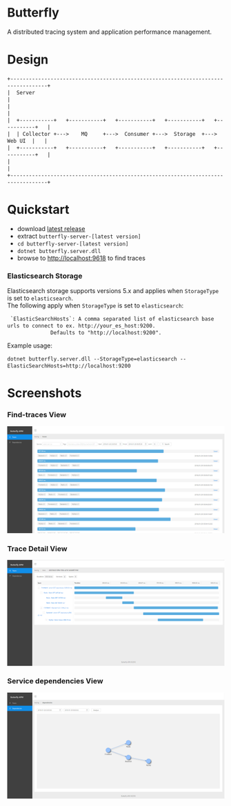 # Butterfly
A distributed tracing system and application performance management.

# Design
``` text
+----------------------------------------------------------------------------------+
|  Server                                                                          |
|                                                                                  | 
|  +-----------+   +-----------+   +-----------+   +-----------+   +-----------+   |
|  | Collector +--->    MQ     +--->  Consumer +--->  Storage  +--->   Web UI  |   |  
|  +-----------+   +-----------+   +-----------+   +-----------+   +-----------+   |
|                                                                                  |
+----------------------------------------------------------------------------------+
```
# Quickstart
* download [latest release](https://github.com/ButterflyAPM/butterfly/releases)
* extract `butterfly-server-[latest version]`
* `cd butterfly-server-[latest version]`
* `dotnet butterfly.server.dll`
* browse to [http://localhost:9618](http://localhost:9618) to find traces
### Elasticsearch Storage
Elasticsearch storage supports versions 5.x and applies when `StorageType` is set to `elasticsearch`.  
The following apply when `StorageType` is set to `elasticsearch`:
```
 `ElasticSearchHosts`: A comma separated list of elasticsearch base urls to connect to ex. http://your_es_host:9200.
              Defaults to "http://localhost:9200".

```
Example usage:
```
dotnet butterfly.server.dll --StorageType=elasticsearch --ElasticSearchHosts=http://localhost:9200
```

# Screenshots
### Find-traces View
![](docs/images/find-traces.png)
### Trace Detail View
![](docs/images/trace.png)
### Service dependencies View
![](docs/images/dependency.png)
